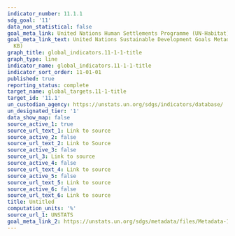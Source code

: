 ```yaml
---
indicator_number: 11.1.1
sdg_goal: '11'
data_non_statistical: false
goal_meta_link: United Nations Human Settlements Programme (UN-Habitat)
goal_meta_link_text: United Nations Sustainable Development Goals Metadata (PDF 93.1
  KB)
graph_title: global_indicators.11-1-1-title
graph_type: line
indicator_name: global_indicators.11-1-1-title
indicator_sort_order: 11-01-01
published: true
reporting_status: complete
target_name: global_targets.11-1-title
target_id: '11.1'
un_custodian_agency: https://unstats.un.org/sdgs/indicators/database/
un_designated_tier: '1'
data_show_map: false
source_active_1: true
source_url_text_1: Link to source
source_active_2: false
source_url_text_2: Link to Source
source_active_3: false
source_url_3: Link to source
source_active_4: false
source_url_text_4: Link to source
source_active_5: false
source_url_text_5: Link to source
source_active_6: false
source_url_text_6: Link to source
title: Untitled
computation_units: '%'
source_url_1: UNSTATS
goal_meta_link_2: https://unstats.un.org/sdgs/metadata/files/Metadata-11-01-01.pdf
---
```

